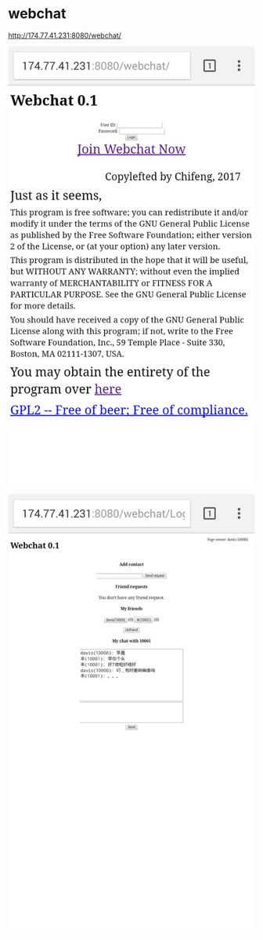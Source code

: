 # webchat

http://174.77.41.231:8080/webchat/

![alt tag](screenshots/a.png)

![alt tag](screenshots/b.png)
